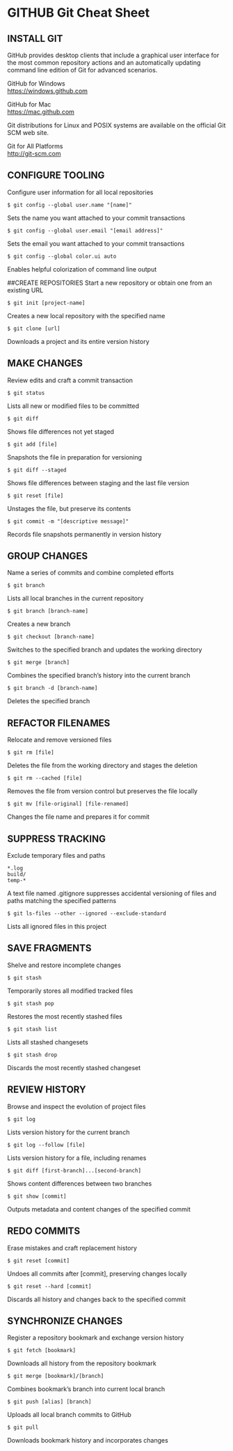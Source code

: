 # GITHUB Git Cheat Sheet

## INSTALL GIT
GitHub provides desktop clients that include a graphical user interface for the most common repository actions and an automatically updating command line edition of Git for advanced scenarios.

GitHub for Windows  
https://windows.github.com

GitHub for Mac  
https://mac.github.com

Git distributions for Linux and POSIX systems are available on the official Git SCM web site.

Git for All Platforms  
http://git-scm.com

## CONFIGURE TOOLING
Configure user information for all local repositories

    $ git config --global user.name "[name]"

Sets the name you want attached to your commit transactions

    $ git config --global user.email "[email address]"

Sets the email you want attached to your commit transactions

    $ git config --global color.ui auto

Enables helpful colorization of command line output

##CREATE REPOSITORIES
Start a new repository or obtain one from an existing URL    $ git init [project-name]Creates a new local repository with the specified name    $ git clone [url]Downloads a project and its entire version history

## MAKE CHANGESReview edits and craft a commit transaction    $ git statusLists all new or modified files to be committed    $ git diffShows file differences not yet staged    $ git add [file]Snapshots the file in preparation for versioning    $ git diff --stagedShows file differences between staging and the last file version    $ git reset [file]Unstages the file, but preserve its contents    $ git commit -m "[descriptive message]"Records file snapshots permanently in version history

## GROUP CHANGESName a series of commits and combine completed efforts    $ git branchLists all local branches in the current repository    $ git branch [branch-name]Creates a new branch    $ git checkout [branch-name]Switches to the specified branch and updates the working directory    $ git merge [branch]Combines the specified branch’s history into the current branch    $ git branch -d [branch-name]Deletes the specified branch

## REFACTOR FILENAMESRelocate and remove versioned files    $ git rm [file]Deletes the file from the working directory and stages the deletion    $ git rm --cached [file]Removes the file from version control but preserves the file locally    $ git mv [file-original] [file-renamed]Changes the file name and prepares it for commit

## SUPPRESS TRACKINGExclude temporary files and paths    *.log    build/    temp-*A text file named .gitignore suppresses accidental versioning of files and paths matching the specified patterns    $ git ls-files --other --ignored --exclude-standardLists all ignored files in this project

## SAVE FRAGMENTSShelve and restore incomplete changes    $ git stashTemporarily stores all modified tracked files    $ git stash popRestores the most recently stashed files    $ git stash listLists all stashed changesets    $ git stash dropDiscards the most recently stashed changeset

## REVIEW HISTORYBrowse and inspect the evolution of project files    $ git logLists version history for the current branch    $ git log --follow [file]Lists version history for a file, including renames    
    $ git diff [first-branch]...[second-branch]Shows content differences between two branches    $ git show [commit]Outputs metadata and content changes of the specified commit## REDO COMMITSErase mistakes and craft replacement history    $ git reset [commit]Undoes all commits after [commit], preserving changes locally 

    $ git reset --hard [commit]Discards all history and changes back to the specified commit## SYNCHRONIZE CHANGESRegister a repository bookmark and exchange version history    $ git fetch [bookmark]Downloads all history from the repository bookmark    $ git merge [bookmark]/[branch]Combines bookmark’s branch into current local branch    $ git push [alias] [branch]Uploads all local branch commits to GitHub    $ git pullDownloads bookmark history and incorporates changes
